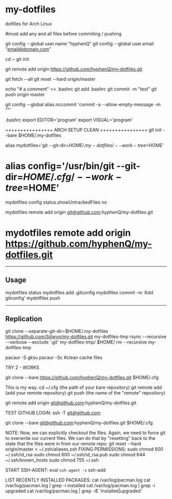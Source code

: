 # my-dotfiles
dotfiles for Arch Linux

#must add any and all files before commiting / pushing

git config --global user.name "hyphenQ"
git config --global user.email "email@domain.com"


cd ~
git init

git remote add origin https://github.com/hyphenQ/my-dotfiles.git

git fetch --all
git reset --hard origin/master

echo "# a comment" >> .bashrc
git add .bashrc
git commit -m "test"
git push origin master

git config --global alias.nccommit 'commit -a --allow-empty-message -m ""'

.bashrc
	export EDITOR='program'
	export VISUAL='program'

++++++++++++++++
ARCH SETUP CLEAN
++++++++++++++++
git init --bare $HOME/.my-dotfiles

alias mydotfiles='git --git-dir=$HOME/.my-dotfiles/ --work-tree=$HOME'
# alias config='/usr/bin/git --git-dir=$HOME/.cfg/ --work-tree=$HOME'
mydotfiles config status.showUntrackedFiles no

mydotfiles remote add origin git@github.com:hyphenQ/my-dotfiles.git
# mydotfiles remote add origin https://github.com/hyphenQ/my-dotfiles.git
-----
Usage
-----
mydotfiles status
mydotfiles add .gitconfig
mydotfiles commit -m 'Add gitconfig'
mydotfiles push

-----------
Replication
-----------
git clone --separate-git-dir=$HOME/.my-dotfiles https://github.com/Siilwyn/my-dotfiles.git my-dotfiles-tmp
rsync --recursive --verbose --exclude '.git' my-dotfiles-tmp/ $HOME/
rm --recursive my-dotfiles-tmp


pacaur -S gksu
pacaur -Sc #clean cache files



TRY 2 - WORKS

git clone --bare https://github.com/hyphenQ/my-dotfiles.git $HOME/.cfg

This is my way.
cd ~/.cfg (the path of your bare repository)
git remote add <name> <url> (add your remote repository)
git push <repository> (the name of the "remote" repository)

git remote add origin git@github.com:hyphenQ/my-dotfiles.git

TEST GITHUB LOGIN:
ssh -T git@github.com

git clone --bare git@github.com:hyphenQ/my-dotfiles.git $HOME/.cfg

NOTE:
Now, we can explicitly checkout the files. Again, we need to force git to overwrite our current files. We can do that by "resetting" back to the state that the files were in from our remote repo:
git reset --hard origin/master
< ~/.zsh/aliases.zsh
FIXING PERMISSIONS:
sudo chmod 600 ~/.ssh/id_rsa
sudo chmod 600 ~/.ssh/id_rsa.pub
sudo chmod 644 ~/.ssh/known_hosts
sudo chmod 755 ~/.ssh

START SSH-AGENT:
eval `ssh-agent -s`
ssh-add

LIST RECENTLY INSTALLED PACKAGES:
cat /var/log/pacman.log
cat /var/log/pacman.log | grep -i installed
cat /var/log/pacman.log | grep -i upgraded
cat /var/log/pacman.log | grep -iE 'installed|upgraded'
